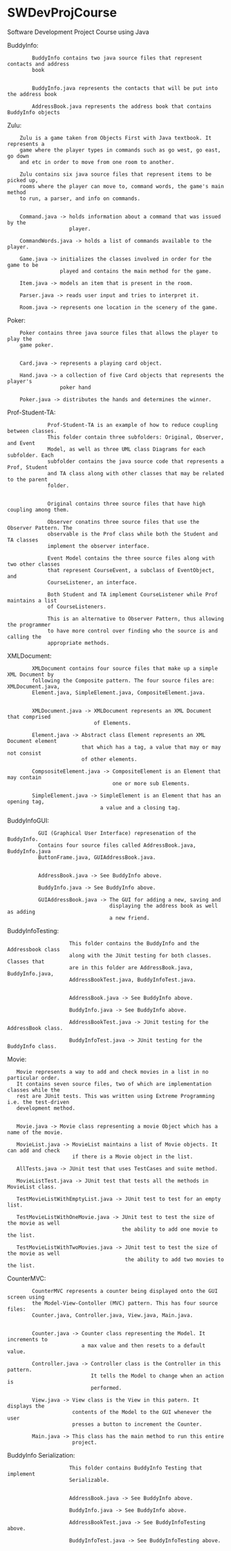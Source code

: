 SWDevProjCourse
===============

Software Development Project Course using Java


BuddyInfo:

            BuddyInfo contains two java source files that represent contacts and address
            book
            
            
            BuddyInfo.java represents the contacts that will be put into the address book
            
            AddressBook.java represents the address book that contains BuddyInfo objects
            

Zulu:

        Zulu is a game taken from Objects First with Java textbook. It represents a
        game where the player types in commands such as go west, go east, go down 
        and etc in order to move from one room to another.
      
        Zulu contains six java source files that represent items to be picked up, 
        rooms where the player can move to, command words, the game's main method
        to run, a parser, and info on commands.
      
      
        Command.java -> holds information about a command that was issued by the 
                        player.
      
        CommandWords.java -> holds a list of commands available to the player.
      
        Game.java -> initializes the classes involved in order for the game to be 
                     played and contains the main method for the game.
      
        Item.java -> models an item that is present in the room.
        
        Parser.java -> reads user input and tries to interpret it.
        
        Room.java -> represents one location in the scenery of the game.
      

Poker:

        Poker contains three java source files that allows the player to play the 
        game poker.
        
        
        Card.java -> represents a playing card object.
        
        Hand.java -> a collection of five Card objects that represents the player's 
                     poker hand
        
        Poker.java -> distributes the hands and determines the winner.
        

Prof-Student-TA:

                 Prof-Student-TA is an example of how to reduce coupling between classes.
                 This folder contain three subfolders: Original, Observer, and Event
                 Model, as well as three UML class Diagrams for each subfolder. Each
                 subfolder contains the java source code that represents a Prof, Student
                 and TA class along with other classes that may be related to the parent
                 folder.
                 
                 
                 Original contains three source files that have high coupling among them.
                 
                 Observer conatins three source files that use the Observer Pattern. The
                 observable is the Prof class while both the Student and TA classes
                 implement the observer interface.
                 
                 Event Model contains the three source files along with two other classes
                 that represent CourseEvent, a subclass of EventObject, and
                 CourseListener, an interface.
                 
                 Both Student and TA implement CourseListener while Prof maintains a list
                 of CourseListeners.
                 
                 This is an alternative to Observer Pattern, thus allowing the programmer
                 to have more control over finding who the source is and calling the
                 appropriate methods.

                 
XMLDocument:

            XMLDocument contains four source files that make up a simple XML Document by
            following the Composite pattern. The four source files are: XMLDocument.java,
            Element.java, SimpleElement.java, CompositeElement.java.
        
        
            XMLDocument.java -> XMLDocument represents an XML Document that comprised 
                                of Elements.
                                
            Element.java -> Abstract class Element represents an XML Document element 
                            that which has a tag, a value that may or may not consist 
                            of other elements.
                            
            CompsositeElement.java -> CompositeElement is an Element that may contain 
                                      one or more sub Elements.
                                      
            SimpleElement.java -> SimpleElement is an Element that has an opening tag,
                                  a value and a closing tag.


BuddyInfoGUI:

              GUI (Graphical User Interface) represenation of the BuddyInfo.
              Contains four source files called AddressBook.java, BuddyInfo.java
              ButtonFrame.java, GUIAddressBook.java.
              
              
              AddressBook.java -> See BuddyInfo above.
              
              BuddyInfo.java -> See BuddyInfo above.
              
              GUIAddressBook.java -> The GUI for adding a new, saving and
                                     displaying the address book as well as adding
                                     a new friend.
              
              
BuddyInfoTesting:

                        This folder contains the BuddyInfo and the Addressbook class 
                        along with the JUnit testing for both classes. Classes that
                        are in this folder are AddressBook.java, BuddyInfo.java,
                        AddressBookTest.java, BuddyInfoTest.java.
                        
                        
                        AddressBook.java -> See BuddyInfo above.
              
                        BuddyInfo.java -> See BuddyInfo above.
                        
                        AddressBookTest.java -> JUnit testing for the AddressBook class.
                        
                        BuddyInfoTest.java -> JUnit testing for the BuddyInfo class.
                        
                        
Movie:

       Movie represents a way to add and check movies in a list in no particular order.
       It contains seven source files, two of which are implementation classes while the 
       rest are JUnit tests. This was written using Extreme Programming i.e. the test-driven
       development method.
       
       
       Movie.java -> Movie class representing a movie Object which has a name of the movie.
       
       MovieList.java -> MovieList maintains a list of Movie objects. It can add and check
                         if there is a Movie object in the list.
       
       AllTests.java -> JUnit test that uses TestCases and suite method.
       
       MovieListTest.java -> JUnit test that tests all the methods in MovieList class.
       
       TestMovieListWithEmptyList.java -> JUnit test to test for an empty list.
       
       TestMovieListWithOneMovie.java -> JUnit test to test the size of the movie as well
                                         the ability to add one movie to the list.
                                         
       TestMovieListWithTwoMovies.java -> JUnit test to test the size of the movie as well
                                          the ability to add two movies to the list.
            
                        
CounterMVC: 

            CounterMVC represents a counter being displayed onto the GUI screen using
            the Model-View-Contoller (MVC) pattern. This has four source files:
            Counter.java, Controller.java, View.java, Main.java.
            
            
            Counter.java -> Counter class representing the Model. It increments to
                            a max value and then resets to a default value.
                            
            Controller.java -> Controller class is the Controller in this pattern.
                               It tells the Model to change when an action is
                               performed.
                               
            View.java -> View class is the View in this patern. It displays the
                         contents of the Model to the GUI whenever the user
                         presses a button to increment the Counter.
                         
            Main.java -> This class has the main method to run this entire
                         project.
                         
BuddyInfo Serialization:

                        This folder contains BuddyInfo Testing that implement
                        Serializable.
                        
                        
                        AddressBook.java -> See BuddyInfo above.
              
                        BuddyInfo.java -> See BuddyInfo above.
                        
                        AddressBookTest.java -> See BuddyInfoTesting above.
                        
                        BuddyInfoTest.java -> See BuddyInfoTesting above.
                        
